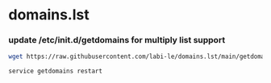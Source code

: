 # domains.lst

### update /etc/init.d/getdomains for multiply list support
```sh
wget https://raw.githubusercontent.com/labi-le/domains.lst/main/getdomains -O /etc/init.d/getdomains
```

```sh
service getdomains restart
```
